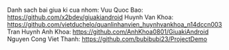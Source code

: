Danh sach bai giua ki cua nhom:
Vuu Quoc Bao: https://github.com/x2bdev/giuakiandroid
Huynh Van Khoa: https://github.com/vietduchelo/quanlinhanvien_huynhvankhoa_n14dccn003
Tran Huynh Anh Khoa: https://github.com/AnhKhoa0801/GiuakiAndroid
Nguyen Cong Viet Thanh: https://github.com/bubibubi23/ProjectDemo
